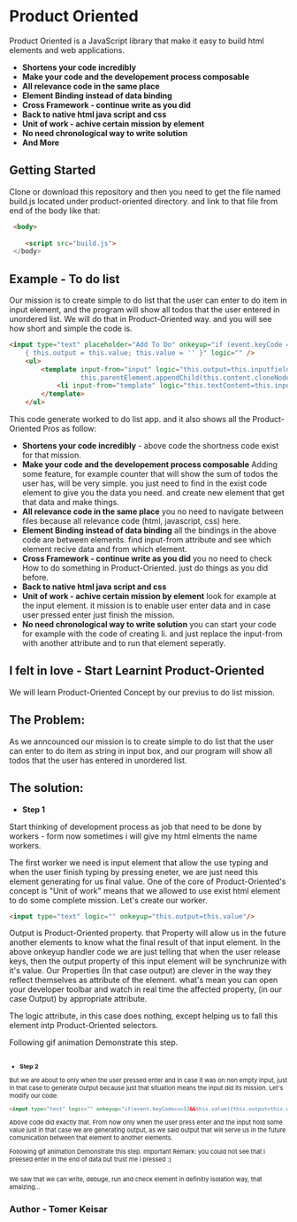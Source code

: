 # Product Oriented

Product Oriented is a JavaScript library that make it easy to build html elements and web applications.

* **Shortens your code incredibly**
* **Make your code and the developement process composable**
* **All relevance code in the same place** 
* **Element Binding instead of data binding**
* **Cross Framework - continue write as you did**
* **Back to native html java script and css** 
* **Unit of work - achive certain mission by element** 
* **No need chronological way to write solution**
* **And More**


## Getting Started
Clone or download this repository and then you need to get the file named
build.js located under product-oriented directory. and link to that file from end of the body like that:
```html
 <body>
 
    <script src="build.js">
 </body>
```
## Example - To do list 
Our mission is to create simple to do list that the user can enter to do item in input element, and the program will show all todos that the user entered in unordered list.
We will do that in Product-Oriented way. and you will see how short and simple the code is.
```html
<input type="text" placeholder="Add To Do" onkeyup="if (event.keyCode === 13 && this.value)
    { this.output = this.value; this.value = '' }" logic="" />
    <ul>
        <template input-from="input" logic="this.output=this.inputfield;
                  this.parentElement.appendChild(this.content.cloneNode(true));">
            <li input-from="template" logic="this.textContent=this.inputfield"></li>
        </template>
    </ul>
```
This code generate worked to do list app. and it also shows all the Product-Oriented Pros as follow:
* **Shortens your code incredibly** - above code the shortness code exist for that mission.
* **Make your code and the developement process composable** Adding some feature, for example counter that will show the sum of todos the user  has, will be very simple. you just need to find in the exist code element to give you the data you need. and create new element that get that data and make things. 
* **All relevance code in the same place** you no need to navigate between files because all relevance code (html, javascript, css) here.  
* **Element Binding instead of data binding** all the bindings in the above code are between elements. find input-from attribute and see which element recive data and from which element.
* **Cross Framework -  continue write as you did** you no need to check How to do something in Product-Oriented. just do things as you did before.
* **Back to native html java script and css**  
* **Unit of work - achive certain mission by element** look for example at the input element. it mission is to enable user enter data and in case user pressed enter just finish the mission. 
* **No need chronological way to write solution** you can start your code for example with the code of creating li. and just replace the input-from with another attribute and to run that element seperatly.


## I felt in love - Start Learnint Product-Oriented
We will learn Product-Oriented Concept by our previus to do list mission.
## The Problem:
As we anncounced our mission is to create simple to do list that the user can enter to do item as string in input box, and our program will show all todos that the user has entered in unordered list.
## The solution:
* **Step 1** 

Start thinking of development process as job that need to be done by workers - form now sometimes i will give my html elments  the name workers.

The first worker we need is input element that allow the use typing and when the user finish typing by pressing eneter, we are just need this element generating for us final value.
One of the core of Product-Oriented's concept is "Unit of work" means that we allowed to use exist html element to do some complete mission.
Let's create our worker.
```html
<input type="text" logic="" onkeyup="this.output=this.value"/>
```
Output is Product-Oriented property. that Property will allow us in the future another elements to know what the final result of that input element. 
In the above onkeyup handler code we are just telling that when the user release keys, then the output property of this input element will be synchrunize with it's value.
Our Properties (In that case output) are clever in the way they reflect themselves as attribute of the element. what's mean you can open your developer toolbar and  watch in real time the affected property, (in our case Output) by appropriate attribute.

The logic attribute, in this case does nothing, except helping us to fall this element intp Product-Oriented selectors.

Following gif animation Demonstrate this step.

<a href="http://makeagif.com/gif/-VWAOvV" title=""><img src="http://i.makeagif.com/media/6-19-2017/VWAOvV.gif" alt=""></a><div style="font-size:11px;">

* **Step 2** 

But we are about to only when the user pressed enter and in case it was on non empty input, just in that case to generate Output because just that situation means the input did its mission.
Let's modify our code:
```html
<input type="text" logic="" onkeyup="if(event.keyCode===13&&this.value){this.output=this.value}"/>
```

Above code did exactly that. From now only when the user press enter and the input hold some value just in that case we are generating output, as we said output that will serve us in the future  comunication between that element to another elements.

Following gif animation Demonstrate this step.
Important Remark: you could not see that i preesed enter in the end of data but trust me i pressed :)

<a href="http://makeagif.com/gif/-g4pSkD" title=""><img src="http://i.makeagif.com/media/6-20-2017/g4pSkD.gif" alt=""></a><div style="font-size:11px;">
We saw that we can write, debuge, run and check element in definitly isolation way, that amaizing...


 

## Author - Tomer Keisar 



